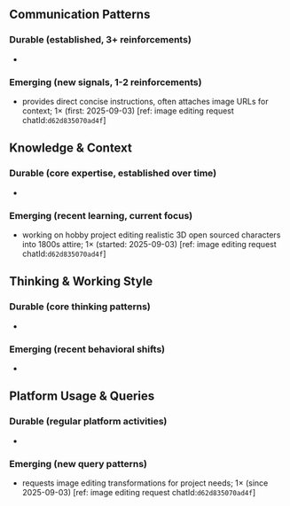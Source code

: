 ## Communication Patterns
### Durable (established, 3+ reinforcements)
- 

### Emerging (new signals, 1-2 reinforcements)
- provides direct concise instructions, often attaches image URLs for context; 1× (first: 2025-09-03) [ref: image editing request chatId:`d62d835070ad4f`]

## Knowledge & Context
### Durable (core expertise, established over time)
-

### Emerging (recent learning, current focus)
- working on hobby project editing realistic 3D open sourced characters into 1800s attire; 1× (started: 2025-09-03) [ref: image editing request chatId:`d62d835070ad4f`]

## Thinking & Working Style
### Durable (core thinking patterns)
-

### Emerging (recent behavioral shifts)
-

## Platform Usage & Queries
### Durable (regular platform activities)
-

### Emerging (new query patterns)
- requests image editing transformations for project needs; 1× (since 2025-09-03) [ref: image editing request chatId:`d62d835070ad4f`]
